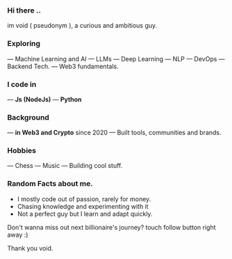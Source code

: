 ### Hi there ..
im void ( pseudonym ), a curious and ambitious guy.

### Exploring
— Machine Learning and AI
— LLMs
— Deep Learning
— NLP
— DevOps 
— Backend Tech.
— Web3 fundamentals.

### I code in 
— **Js (NodeJs)**
— **Python**

### Background
— **in Web3 and Crypto** since 2020
— Built tools, communities and brands.


### Hobbies 
— Chess
— Music
— Building cool stuff.



### Random Facts about me.
- I mostly code out of passion, rarely for money. 
- Chasing knowledge and experimenting with it 
- Not a perfect guy but I learn and adapt quickly.


Don't wanna miss out next billionaire's journey? touch follow button right away :)


Thank you
void.

